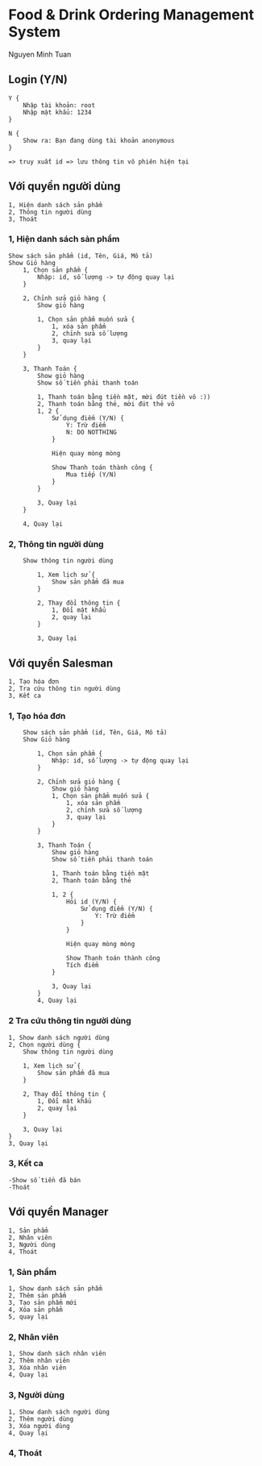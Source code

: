 # Food & Drink Ordering Management System
Nguyen Minh Tuan
## Login (Y/N)

    Y {
        Nhập tài khoản: root
        Nhập mật khẩu: 1234
    }

    N {
        Show ra: Bạn đang dùng tài khoản anonymous
    }

    => truy xuất id => lưu thông tin vô phiên hiện tại

## Với quyền người dùng

    1, Hiện danh sách sản phẩm
    2, Thông tin người dùng
    3, Thoát

### 1, Hiện danh sách sản phẩm

    Show sách sản phẩm (id, Tên, Giá, Mô tả)
    Show Giỏ hàng
        1, Chọn sản phẩm {
            Nhập: id, số lượng -> tự động quay lại
        }

        2, Chỉnh sửa giỏ hàng {
            Show giỏ hàng

            1, Chọn sản phẩm muốn sửa {
                1, xóa sản phẩm
                2, chỉnh sửa số lượng
                3, quay lại
            }
        }

        3, Thanh Toán {
            Show giỏ hàng
            Show số tiền phải thanh toán

            1, Thanh toán bằng tiền mặt, mời đút tiền vô :))
            2, Thanh toán bằng thẻ, mời đút thẻ vô
            1, 2 {
                Sử dụng điểm (Y/N) {
                    Y: Trừ điểm
                    N: DO NOTTHING
                }

                Hiện quay mòng mòng

                Show Thanh toán thành công {
                    Mua tiếp (Y/N)
                }
            }

            3, Quay lại
        }

        4, Quay lại


### 2, Thông tin người dùng

        Show thông tin người dùng

            1, Xem lịch sử {
                Show sản phẩm đã mua
            }

            2, Thay đổi thông tin {
                1, Đổi mật khẩu
                2, quay lại
            }

            3, Quay lại

## Với quyền Salesman

    1, Tạo hóa đơn
    2, Tra cứu thông tin người dùng
    3, Kết ca

### 1, Tạo hóa đơn
        Show sách sản phẩm (id, Tên, Giá, Mô tả)
        Show Giỏ hàng

            1, Chọn sản phẩm {
                Nhập: id, số lượng -> tự động quay lại
            }

            2, Chỉnh sửa giỏ hàng {
                Show giỏ hàng
                1, Chọn sản phẩm muốn sửa {
                    1, xóa sản phẩm
                    2, chỉnh sửa số lượng
                    3, quay lại
                }
            }

            3, Thanh Toán {
                Show giỏ hàng
                Show số tiền phải thanh toán

                1, Thanh toán bằng tiền mặt
                2, Thanh toán bằng thẻ

                1, 2 {
                    Hỏi id (Y/N) {
                        Sử dụng điểm (Y/N) {
                            Y: Trừ điểm
                        }
                    }

                    Hiện quay mòng mòng

                    Show Thanh toán thành công
                    Tích điểm
                }

                3, Quay lại
            }
            4, Quay lại

### 2 Tra cứu thông tin người dùng
    1, Show danh sách người dùng
    2, Chọn người dùng {
        Show thông tin người dùng

        1, Xem lịch sử {
            Show sản phẩm đã mua
        }

        2, Thay đổi thông tin {
            1, Đổi mật khẩu
            2, quay lại
        }

        3, Quay lại
    }
    3, Quay lại

### 3, Kết ca

    -Show số tiền đã bán
    -Thoát

## Với quyền Manager

    1, Sản phẩm
    2, Nhân viên
    3, Người dùng
    4, Thoát

### 1, Sản phẩm

    1, Show danh sách sản phẩm
    2, Thêm sản phẩm
    3, Tạo sản phẩm mới
    4, Xóa sản phẩm
    5, quay lại

### 2, Nhân viên

    1, Show danh sách nhân viên
    2, Thêm nhân viên
    3, Xóa nhân viên
    4, Quay lại

### 3, Người dùng

    1, Show danh sách người dùng
    2, Thêm người dùng
    3, Xóa người dùng
    4, Quay lại

### 4, Thoát

